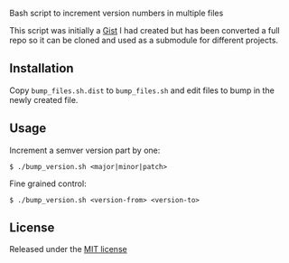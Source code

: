 Bash script to increment version numbers in multiple files

This script was initially a [Gist](https://gist.github.com/andyexeter/da932c9644d832e3be6706d20d539ff7) I had created but has been
converted a full repo so it can be cloned and used as a submodule for different projects.

## Installation

Copy `bump_files.sh.dist` to `bump_files.sh` and edit files to bump in the newly created file.

## Usage 

Increment a semver version part by one:

```
$ ./bump_version.sh <major|minor|patch>
``` 

Fine grained control:

```
$ ./bump_version.sh <version-from> <version-to>
``` 

## License

Released under the [MIT license](LICENSE)
